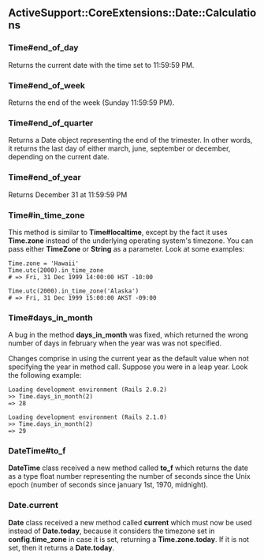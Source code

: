## ActiveSupport::CoreExtensions::Date::Calculations

### Time#end\_of\_day

Returns the current date with the time set to 11:59:59 PM.

### Time#end\_of\_week

Returns the end of the week (Sunday 11:59:59 PM).

### Time#end\_of\_quarter

Returns a Date object representing the end of the trimester. In other words, it returns the last day of either march, june, september or december, depending on the current date.

### Time#end\_of\_year

Returns December 31 at 11:59:59 PM

### Time#in\_time\_zone

This method is similar to **Time#localtime**, except by the fact it uses **Time.zone** instead of the underlying operating system's timezone. You can pass either **TimeZone** or **String** as a parameter. Look at some examples:

	Time.zone = 'Hawaii'
	Time.utc(2000).in_time_zone
	# => Fri, 31 Dec 1999 14:00:00 HST -10:00

	Time.utc(2000).in_time_zone('Alaska')
	# => Fri, 31 Dec 1999 15:00:00 AKST -09:00

### Time#days\_in\_month

A bug in the method **days\_in\_month** was fixed, which returned the wrong number of days in february when the year was was not specified. 

Changes comprise in using the current year as the default value when not specifying the year in method call. Suppose you were in a leap year. Look the following example:

	Loading development environment (Rails 2.0.2)
	>> Time.days_in_month(2)
	=> 28

	Loading development environment (Rails 2.1.0)
	>> Time.days_in_month(2)
	=> 29

### DateTime#to_f

**DateTime** class received a new method called **to_f** which returns the date as a type float number representing the number of seconds since the Unix epoch (number of seconds since january 1st, 1970, midnight).

### Date.current

**Date** class received a new method called **current** which must now be used instead of **Date.today**, because it considers the timezone set in **config.time\_zone** in case it is set, returning a **Time.zone.today**. If it is not set, then it returns a **Date.today**.
